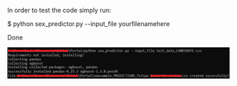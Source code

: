 In order to test the code simply run:

$ python sex_predictor.py --input_file yourfilenamehere

Done

![Alt Text](https://github.com/buenohernandez/Portal/blob/main/data/auto_install.png)
